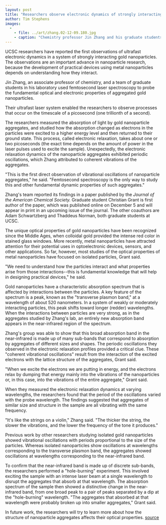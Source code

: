 ```yaml
---
layout: post
title: "Researchers observe electronic dynamics of strongly interacting gold nanoparticles using ultrafast laser spectroscopy"
author: Tim Stephens
images:
  -
    - file: ../art/zhang.02-12-09.180.jpg
    - caption: "Chemistry professor Jin Zhang and his graduate students used ultrafast laser spectroscopy to probe the electronic dynamics of gold nanoparticle aggregates. Photo: Tim Stephens"
---
```


UCSC researchers have reported the first observations of ultrafast electronic dynamics in a system of strongly interacting gold nanoparticles. The observations are an important advance in nanoparticle research, because the development of practical devices using metal nanoparticles depends on understanding how they interact.

Jin Zhang, an associate professor of chemistry, and a team of graduate students in his laboratory used femtosecond laser spectroscopy to probe the fundamental optical and electronic properties of aggregated gold nanoparticles.

Their ultrafast laser system enabled the researchers to observe processes that occur on the timescale of a picosecond (one trillionth of a second).  

The researchers measured the absorption of light by gold nanoparticle aggregates, and studied how the absorption changed as electrons in the particles were excited to a higher energy level and then returned to their ground state. This process, called electronic relaxation, takes about one or two picoseconds (the exact time depends on the amount of power in the laser pulses used to excite the sample). Unexpectedly, the electronic relaxation dynamics of the nanoparticle aggregates exhibited periodic oscillations, which Zhang attributed to coherent vibrations of the aggregates.  

"This is the first direct observation of vibrational oscillations of nanoparticle aggregates," he said. "Femtosecond spectroscopy is the only way to study this and other fundamental dynamic properties of such aggregates."   

Zhang's team reported its findings in a paper published by the _Journal of the American Chemical Society._ Graduate student Christian Grant is first author of the paper, which was published online on December 5 and will appear in print in an upcoming issue of the journal. The other coauthors are Adam Schwartzberg and Thaddeus Norman, both graduate students at UCSC.  

The unique optical properties of gold nanoparticles have been recognized since the Middle Ages, when colloidal gold provided the intense red color in stained glass windows. More recently, metal nanoparticles have attracted attention for their potential uses in optoelectronic devices, sensors, and other applications. So far, however, most studies of the optical properties of metal nanoparticles have focused on isolated particles, Grant said.  

"We need to understand how the particles interact and what properties arise from those interactions--this is fundamental knowledge that will help in designing practical devices," he said.   

Gold nanoparticles have a characteristic absorption spectrum that is affected by interactions between the particles. A key feature of the spectrum is a peak, known as the "transverse plasmon band," at a wavelength of about 520 nanometers. In a system of weakly or moderately interacting particles, this peak shifts toward longer (redder) wavelengths. When the interactions between particles are very strong, as in the aggregates studied by Zhang's lab, an entirely new absorption band appears in the near-infrared region of the spectrum.  

Zhang's group was able to show that this broad absorption band in the near-infrared is made up of many sub-bands that correspond to absorption by aggregates of different sizes and shapes. The periodic oscillations they observed in the electronic relaxation profiles provided a critical clue. These "coherent vibrational oscillations" result from the interaction of the excited electrons with the lattice structure of the aggregates, Grant said.  

"When we excite the electrons we are putting in energy, and the electrons relax by dumping that energy mainly into the vibrations of the nanoparticles or, in this case, into the vibrations of the entire aggregate," Grant said.   

When they measured the electronic relaxation dynamics at varying wavelengths, the researchers found that the period of the oscillations varied with the probe wavelength. The findings suggested that aggregates of similar size and structure in the sample are all vibrating with the same frequency.  

"It's like the strings on a violin," Zhang said. "The thicker the string, the slower the vibrations, and the lower the frequency of the tone it produces."   

Previous work by other researchers studying isolated gold nanoparticles showed vibrational oscillations with periods proportional to the size of the particles. Whereas isolated nanoparticles show oscillations at wavelengths corresponding to the transverse plasmon band, the aggregates showed oscillations at wavelengths corresponding to the near-infrared band.   

To confirm that the near-infrared band is made up of discrete sub-bands, the researchers performed a "hole-burning" experiment. This involved exciting the sample with an intense laser beam at a single wavelength to disrupt the aggregates that absorb at that wavelength. The absorption spectrum of the sample then showed a distinctive change in the near-infrared band, from one broad peak to a pair of peaks separated by a dip at the "hole-burning" wavelength. "The aggregates that absorbed at that wavelength were probably broken up into smaller aggregates," Grant said.  

In future work, the researchers will try to learn more about how the structure of nanoparticle aggregates affects their optical properties.
[source](http://www1.ucsc.edu/currents/02-03/12-09/nanoparticles.html "Permalink to nanoparticles")
